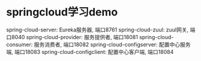 # springcloud学习demo

spring-cloud-server: Eureka服务器, 端口8761
spring-cloud-zuul: zuul网关, 端口8040
spring-cloud-provider: 服务提供者, 端口18081
spring-cloud-consumer: 服务消费者, 端口18082
spring-cloud-configserver: 配置中心服务端, 端口18083
spring-cloud-configclient: 配置中心客户端, 端口18084

